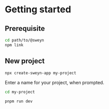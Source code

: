 # Getting started

## Prerequisite

```sh
cd path/to/@sweyn
npm link
```

## New project

```sh
npx create-sweyn-app my-project
```

Enter a name for your project, when prompted.

```sh
cd my-project
```

```sh
pnpm run dev
```
